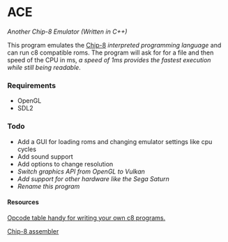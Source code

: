 # ACE
*Another Chip-8 Emulator (Written in C++)*

This program emulates the [Chip-8](https://en.wikipedia.org/wiki/CHIP-8) *interpreted programming language* and can run c8 compatible roms. The program will ask for for a file and then speed of the CPU in ms, *a speed of 1ms provides the fastest execution while still being readable*.

### Requirements
* OpenGL
* SDL2

### Todo
* Add a GUI for loading roms and changing emulator settings like cpu cycles
* Add sound support
* Add options to change resolution
* *Switch graphics API from OpenGL to Vulkan*
* *Add support for other hardware like the Sega Saturn*
* *Rename this program*

#### Resources
[Opcode table handy for writing your own c8 programs.](https://en.wikipedia.org/wiki/CHIP-8#Opcode_table)

[Chip-8 assembler](https://bisqwit.iki.fi/jutut/kuvat/programming_examples/chip8/asm.cc)
